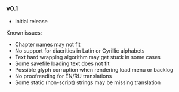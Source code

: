 ### v0.1

- Initial release

Known issues:

- Chapter names may not fit
- No support for diacritics in Latin or Cyrillic alphabets
- Text hard wrapping algorithm may get stuck in some cases
- Some savefile loading text does not fit
- Possible glyph corruption when rendering load menu or backlog
- No proofreading for EN/RU translations
- Some static (non-script) strings may be missing translation
